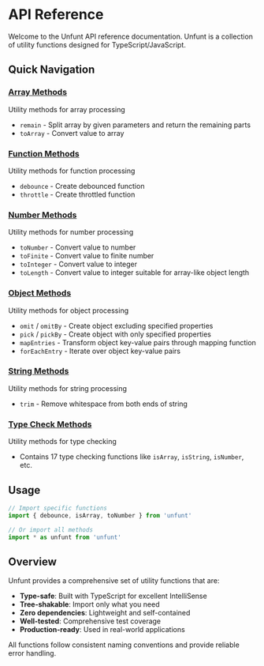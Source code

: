 # API Reference

Welcome to the Unfunt API reference documentation. Unfunt is a collection of utility functions designed for TypeScript/JavaScript.

## Quick Navigation

### [Array Methods](./array.md)
Utility methods for array processing
- `remain` - Split array by given parameters and return the remaining parts
- `toArray` - Convert value to array

### [Function Methods](./function.md)  
Utility methods for function processing
- `debounce` - Create debounced function
- `throttle` - Create throttled function

### [Number Methods](./number.md)
Utility methods for number processing
- `toNumber` - Convert value to number
- `toFinite` - Convert value to finite number
- `toInteger` - Convert value to integer
- `toLength` - Convert value to integer suitable for array-like object length

### [Object Methods](./object.md)
Utility methods for object processing
- `omit` / `omitBy` - Create object excluding specified properties
- `pick` / `pickBy` - Create object with only specified properties
- `mapEntries` - Transform object key-value pairs through mapping function
- `forEachEntry` - Iterate over object key-value pairs

### [String Methods](./string.md)
Utility methods for string processing
- `trim` - Remove whitespace from both ends of string

### [Type Check Methods](./typed.md)
Utility methods for type checking
- Contains 17 type checking functions like `isArray`, `isString`, `isNumber`, etc.

## Usage

```ts
// Import specific functions
import { debounce, isArray, toNumber } from 'unfunt'

// Or import all methods
import * as unfunt from 'unfunt'
```

## Overview

Unfunt provides a comprehensive set of utility functions that are:

- **Type-safe**: Built with TypeScript for excellent IntelliSense
- **Tree-shakable**: Import only what you need
- **Zero dependencies**: Lightweight and self-contained
- **Well-tested**: Comprehensive test coverage
- **Production-ready**: Used in real-world applications

All functions follow consistent naming conventions and provide reliable error handling.